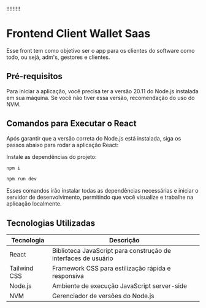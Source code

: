 !!!!!!!!!
# Frontend Client Wallet Saas

Esse front tem como objetivo ser o app para os clientes do software como todo, ou sejá, adm's, gestores e clientes.

## Pré-requisitos
Para iniciar a aplicação, você precisa ter a versão 20.11 do Node.js instalada em sua máquina. Se você não tiver essa versão, recomendação do uso do NVM.

## Comandos para Executar o React
Após garantir que a versão correta do Node.js está instalada, siga os passos abaixo para rodar a aplicação React:

Instale as dependências do projeto:

```bash
npm i
```

```bash
npm run dev
```

Esses comandos irão instalar todas as dependências necessárias e iniciar o servidor de desenvolvimento, permitindo que você visualize e trabalhe na aplicação localmente.


## Tecnologias Utilizadas

| Tecnologia     | Descrição                                                  |
|----------------|------------------------------------------------------------|
| React          | Biblioteca JavaScript para construção de interfaces de usuário |
| Tailwind CSS   | Framework CSS para estilização rápida e responsiva         |
| Node.js        | Ambiente de execução JavaScript server-side               |
| NVM            | Gerenciador de versões do Node.js                          |
